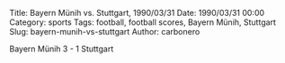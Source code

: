 Title: Bayern Münih vs. Stuttgart, 1990/03/31
Date: 1990/03/31 00:00
Category: sports
Tags: football, football scores, Bayern Münih, Stuttgart
Slug: bayern-munih-vs-stuttgart
Author: carbonero


Bayern Münih 3 - 1 Stuttgart
